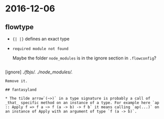 # 2016-12-06

## flowtype
* `{| |}` defines an exact type

* `required module not found` 

  Maybe the folder `node_modules` is in the ignore section in `.flowconfig`?
  ~~~
[ignore]
.*/fbjs/.*
.*/node_modules/.*
  ~~~
  Remove it.

## fantasyland

* The tilde arrow`(~>)` in a type signature is probably a call of _that_ specific method on an instance of a type. For example here `ap :: Apply f => f a ~> f (a -> b) -> f b` it means calling `ap(...)` on an instance of Apply with an argument of type `f (a -> b)`.
